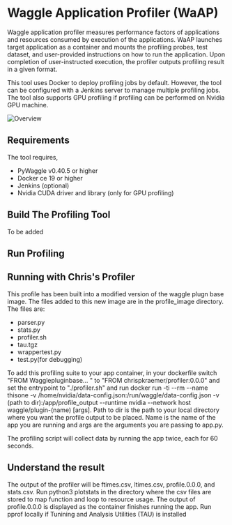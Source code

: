 # Waggle Application Profiler (WaAP)

Waggle application profiler measures performance factors of applications and resources consumed by execution of the applications. WaAP launches target application as a container and mounts the profiling probes, test dataset, and user-provided instructions on how to run the application. Upon completion of user-instructed execution, the profiler outputs profiling result in a given format.

This tool uses Docker to deploy profiling jobs by default. However, the tool can be configured with a Jenkins server to manage multiple profiling jobs. The tool also supports GPU profiling if profiling can be performed on Nvidia GPU machine.

![Overview](image/overview.jpg)

## Requirements

The tool requires,
- PyWaggle v0.40.5 or higher
- Docker ce 19 or higher
- Jenkins (optional)
- Nvidia CUDA driver and library (only for GPU profiling)

## Build The Profiling Tool

To be added

## Run Profiling

## Running with Chris's Profiler

This profile has been built into a modified version of the waggle plugn base image. The files added to this new image are in the profile_image directory. The files are:
- parser.py
- stats.py
- profiler.sh
- tau.tgz
- wrappertest.py
- test.py(for debugging)


To add this profiling suite to your app container, in your dockerfile switch "FROM Wagglepluginbase... " to "FROM chrispkraemer/profiler:0.0.0" and set the entrypoint to "./profiler.sh" and run docker run -ti --rm  --name thisone -v /home/nvidia/data-config.json:/run/waggle/data-config.json -v (path to dir):/app/profile_output --runtime nvidia --network host waggle/plugin-(name) [args]. Path to dir is the path to your local directory where you want the profile output to be placed. Name is the name of the app you are running and args are the arguments you are passing to app.py. 


The profiling script will collect data by running the app twice, each for 60 seconds.

## Understand the result

The output of the profiler will be ftimes.csv, ltimes.csv, profile.0.0.0, and stats.csv. Run python3 plotstats in the directory where the csv files are stored to map function and loop to resource usage. The output of profile.0.0.0 is displayed as the container finishes running the app. Run pprof locally if Tunining and Analysis Utilities (TAU) is installed


